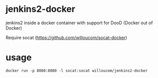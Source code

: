 # jenkins2-docker

jenkins2 inside a docker container with support for DooD (Docker out of Docker)

Require socat (https://github.com/willoucom/socat-docker)

# usage

```
docker run -p 8080:8080 -l socat:socat willoucom/jenkins2-docker
```
